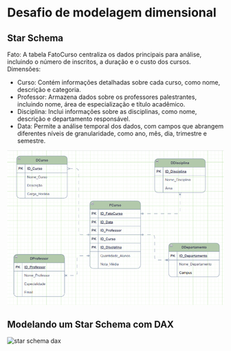 # Desafio de modelagem dimensional

## Star Schema

Fato: A tabela FatoCurso centraliza os dados principais para análise, incluindo o número de inscritos, a duração e o custo dos cursos.
Dimensões:
- Curso: Contém informações detalhadas sobre cada curso, como nome, descrição e categoria.
- Professor: Armazena dados sobre os professores palestrantes, incluindo nome, área de especialização e título acadêmico.
- Disciplina: Inclui informações sobre as disciplinas, como nome, descrição e departamento responsável.
- Data: Permite a análise temporal dos dados, com campos que abrangem diferentes níveis de granularidade, como ano, mês, dia, trimestre e semestre.

![star schema](./diagrama-star-schema.png)

## Modelando um Star Schema com DAX
![star schema dax]()